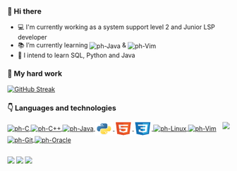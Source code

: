 ### :wave: Hi there 

- 💻 I'm currently working as a system support level 2 and Junior LSP developer
- 📚 I’m currently learning <img align="center" alt="ph-Java" height="30" width="30" src="https://cdn.jsdelivr.net/gh/devicons/devicon/icons/java/java-original-wordmark.svg"> & <img align="center" alt="ph-Vim" height="30" width="30" src="https://cdn.jsdelivr.net/gh/devicons/devicon/icons/vim/vim-original.svg"> 
- 🔭 I intend to learn SQL, Python and Java

### :muscle: My hard work 

[![GitHub Streak](https://github-readme-streak-stats.herokuapp.com/?user=phzsantos&theme=dark)](https://git.io/streak-stats)

### :point_down: Languages and technologies 

<a href="https://github.com/phzsantos">
<img align="right" height="175em" src="https://github-readme-stats.vercel.app/api/top-langs/?username=phzsantos&layout=compact&langs_count=10&theme=dark&card_width=400"/>

<img align="center" alt="ph-C" height="30" width="40" src="https://cdn.jsdelivr.net/gh/devicons/devicon/icons/c/c-original.svg">
<img align="center" alt="ph-C++" height="30" width="40" src="https://cdn.jsdelivr.net/gh/devicons/devicon/icons/cplusplus/cplusplus-original.svg">
<img align="center" alt="ph-Java" height="30" width="40" src="https://cdn.jsdelivr.net/gh/devicons/devicon/icons/java/java-original-wordmark.svg">
<img align="center" alt="ph-Python" height="30" width="40" src="https://raw.githubusercontent.com/devicons/devicon/master/icons/python/python-original.svg">
<img align="center" alt="ph-HTML" height="30" width="40" src="https://raw.githubusercontent.com/devicons/devicon/master/icons/html5/html5-original.svg">
<img align="center" alt="ph-CSS" height="30" width="40" src="https://raw.githubusercontent.com/devicons/devicon/master/icons/css3/css3-original.svg">
<img align="center" alt="ph-Linux" height="30" width="40" src="https://cdn.jsdelivr.net/gh/devicons/devicon/icons/linux/linux-original.svg">
<img align="center" alt="ph-Vim" height="30" width="40" src="https://cdn.jsdelivr.net/gh/devicons/devicon/icons/vim/vim-original.svg">
<img align="center" alt="ph-Git" height="30" width="40" src="https://cdn.jsdelivr.net/gh/devicons/devicon/icons/git/git-original.svg">  
<img align="center" alt="ph-Oracle" height="30" width="40" src="https://cdn.jsdelivr.net/gh/devicons/devicon/icons/oracle/oracle-original.svg">
  
##

<a href="https://www.youtube.com/c/phzsantos" target="_blank"><img src="https://img.shields.io/badge/YouTube-FF0000?style=for-the-badge&logo=youtube&logoColor=white" target="_blank"></a>
<a href = "mailto:phzsantos2002@gmail.com"><img src="https://img.shields.io/badge/-Gmail-%23333?style=for-the-badge&logo=gmail&logoColor=white" target="_blank"></a>
<a href="https://linkedin.com/in/paulo-henrique-zanoteli-santos-758a2320a" target="_blank"><img src="https://img.shields.io/badge/-LinkedIn-%230077B5?style=for-the-badge&logo=linkedin&logoColor=white" target="_blank"></a> 
